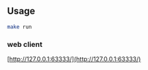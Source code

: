 

## Usage

```bash
make run
```

### web client

[http://127.0.0.1:63333/](http://127.0.0.1:63333/)

